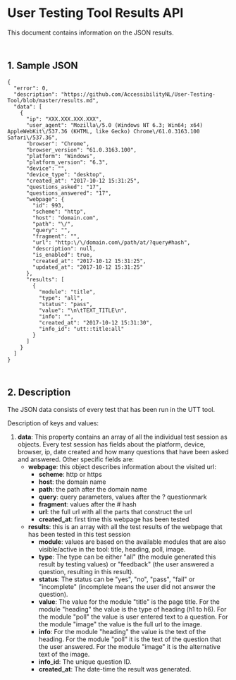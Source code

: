 User Testing Tool Results API
==================================
This document contains information on the JSON results.

<br/>1. Sample JSON
----------------------------------
```
{
  "error": 0,
  "description": "https://github.com/AccessibilityNL/User-Testing-Tool/blob/master/results.md",
  "data": [
    {
      "ip": "XXX.XXX.XXX.XXX",
      "user_agent": "Mozilla\/5.0 (Windows NT 6.3; Win64; x64) AppleWebKit\/537.36 (KHTML, like Gecko) Chrome\/61.0.3163.100 Safari\/537.36",
      "browser": "Chrome",
      "browser_version": "61.0.3163.100",
      "platform": "Windows",
      "platform_version": "6.3",
      "device": "",
      "device_type": "desktop",
      "created_at": "2017-10-12 15:31:25",
      "questions_asked": "17",
      "questions_answered": "17",
      "webpage": {
        "id": 993,
        "scheme": "http",
        "host": "domain.com",
        "path": "\/",
        "query": "",
        "fragment": "",
        "url": "http:\/\/domain.com\/path/at/?query#hash",
        "description": null,
        "is_enabled": true,
        "created_at": "2017-10-12 15:31:25",
        "updated_at": "2017-10-12 15:31:25"
      },
      "results": [
        {
          "module": "title",
          "type": "all",
          "status": "pass",
          "value": "\n\tTEXT_TITLE\n",
          "info": "",
          "created_at": "2017-10-12 15:31:30",
          "info_id": "utt::title:all"
        }
      ]
    }
  ]
}
```

<br/>2. Description
----------------------------------
The JSON data consists of every test that has been run in the UTT tool. 

Description of keys and values:

1.  **data**: This property contains an array of all the individual test session as objects. Every test session has fields about the platform, device, browser, ip, date created and how many questions that have been asked and answered. Other specific fields are: 
    - **webpage**: this object describes information about the visited url:
        - **scheme**: http or https
        - **host**: the domain name
        - **path**: the path after the domain name
        - **query**: query parameters, values after the ? questionmark
        - **fragment**: values after the # hash
        - **url**: the full url with all the parts that construct the url
        - **created_at**: first time this webpage has been tested
    - **results**: this is an array with all the test results of the webpage that has been tested in this test session
       - **module**: values are based on the available modules that are also visible/active in the tool: title, heading, poll, image.
       - **type**: The type can be either "all" (the module generated this result by testing values)  or "feedback" (the user answered a question, resulting in this result).
       - **status**: The status can be "yes", "no", "pass", "fail" or "incomplete" (incomplete means the user did not answer the question).
       - **value**: The value for the module "title" is the page title. For the module "heading" the value is the type of heading (h1 to h6). For the module "poll" the value is user entered text to a question. For the module "image" the value is the full url to the image.
       - **info**: For the module "heading" the value is the text of the heading. For the module "poll" it is the text of the question that the user answered. For the module "image" it is the alternative text of the image.
       - **info_id**: The unique question ID.
       - **created_at**: The date-time the result was generated.